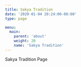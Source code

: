 ```yaml
---
title: Sakya Tradition
date: '2020-01-04 20:24:00-08:00'
type: page

menu:
  main:
    parent: 'about'
    weight: 20
    name: 'Sakya Tradition'
---
```

Sakya Tradition Page